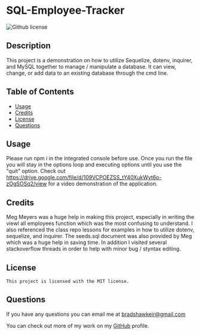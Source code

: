 # SQL-Employee-Tracker
   ![Github license](https://img.shields.io/badge/license-MIT-blue.svg)

  ## Description

  This project is a demonstration on how to utilize Sequelize, dotenv, inquirer, and MySQL together to manage / manipulate a database. It can view, change, or add data to an existing database through the cmd line. 

  ## Table of Contents
      
  - [Usage](#usage)
  - [Credits](#credits)
  - [License](#license)
  - [Questions](#questions)

  ## Usage

  Please run npm i in the integrated console before use. Once you run the file you will stay in the options loop and executing options until you use the "quit" option. Check out https://drive.google.com/file/d/109VCPOEZSS_tY40XukWyt6o-zOgSOSq2/view for a video demonstration of the application.

  ## Credits

  Meg Meyers was a huge help in making this project, especially in writing the viewl all employees function which was the most confusing to understand. I also referenced the class repo lessons for examples in how to utilize dotenv, sequelize, and inquirer. The seeds.sql document was also provided by Meg which was a huge help in saving time. In addition I visited several stackoverflow threads in order to help with minor bug / styntax editing. 

  ## License

    This project is licensed with the MIT license.

  ## Questions

  If you have any questions you can email me at bradshawkeir@gmail.com

  You can check out more of my work on my [GitHub](#https://github.com/KBradshaw64) profile.